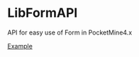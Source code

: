 # LibFormAPI

API for easy use of Form in PocketMine4.x

[Example](https://github.com/KenCir/PMMPLibFormAPITest)